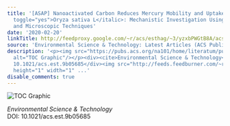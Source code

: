 ```yaml
---
title: '[ASAP] Nanoactivated Carbon Reduces Mercury Mobility and Uptake by <italic
  toggle="yes">Oryza sativa L</italic>: Mechanistic Investigation Using Spectroscopic
  and Microscopic Techniques'
date: '2020-02-20'
linkTitle: http://feedproxy.google.com/~r/acs/esthag/~3/yzxbPWGtB8A/acs.est.9b05685
source: 'Environmental Science & Technology: Latest Articles (ACS Publications)'
description: '<p><img src="https://pubs.acs.org/na101/home/literatum/publisher/achs/journals/content/esthag/0/esthag.ahead-of-print/acs.est.9b05685/20200220/images/medium/es9b05685_0007.gif"
  alt="TOC Graphic"/></p><div><cite>Environmental Science & Technology</cite></div><div>DOI:
  10.1021/acs.est.9b05685</div><img src="http://feeds.feedburner.com/~r/acs/esthag/~4/yzxbPWGtB8A"
  height="1" width="1" ...'
disable_comments: true
---
```

<p><img src="https://pubs.acs.org/na101/home/literatum/publisher/achs/journals/content/esthag/0/esthag.ahead-of-print/acs.est.9b05685/20200220/images/medium/es9b05685_0007.gif" alt="TOC Graphic"/></p><div><cite>Environmental Science & Technology</cite></div><div>DOI: 10.1021/acs.est.9b05685</div><img src="http://feeds.feedburner.com/~r/acs/esthag/~4/yzxbPWGtB8A" height="1" width="1" ...